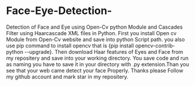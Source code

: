# Face-Eye-Detection-
Detection of Face and Eye  using Open-Cv python Module and Cascades Filter using Haarcascade XML files in Python. 
First you install Open cv Module from Open-Cv website and save into python Script path.
you also use pip command to install opencv that is {pip install opencv-contrib-python --upgrade}.
Then download Haar features of Eyes and Face from my repositery and save into your working directory.
You save code and run as naming you have to save it in your directory with .py extension.Than you see that your web came detect your face Properly.
Thanks please Follow my github account and mark star in my repositery.
